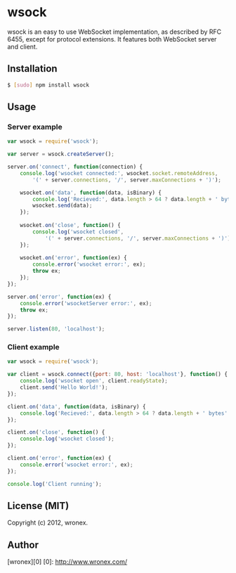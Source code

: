 # wsock
wsock is an easy to use WebSocket implementation, as described by RFC 6455,
except for protocol extensions. It features both WebSocket server and client. 

## Installation
```bash
$ [sudo] npm install wsock
```

## Usage
### Server example
```javascript
var wsock = require('wsock');

var server = wsock.createServer();

server.on('connect', function(connection) {
	console.log('wsocket connected:', wsocket.socket.remoteAddress, 
		'(' + server.connections, '/', server.maxConnections + ')');

	wsocket.on('data', function(data, isBinary) {
		console.log('Recieved:', data.length > 64 ? data.length + ' bytes' : data);
		wsocket.send(data);
	});
	
	wsocket.on('close', function() {
		console.log('wsocket closed', 
			'(' + server.connections, '/', server.maxConnections + ')');
	});
	
	wsocket.on('error', function(ex) {
		console.error('wsocket error:', ex);
		throw ex;
	});
});

server.on('error', function(ex) {
	console.error('wsocketServer error:', ex);
	throw ex;
});

server.listen(80, 'localhost');
```

### Client example
```javascript
var wsock = require('wsock');

var client = wsock.connect({port: 80, host: 'localhost'}, function() {
	console.log('wsocket open', client.readyState);
	client.send('Hello World!');
});

client.on('data', function(data, isBinary) {
	console.log('Recieved:', data.length > 64 ? data.length + ' bytes' : data);
});

client.on('close', function() {
	console.log('wsocket closed');
});

client.on('error', function(ex) {
	console.error('wsocket error:', ex);
});

console.log('Client running');
```

## License (MIT)
Copyright (c) 2012, wronex.

## Author
[wronex][0]
[0]: http://www.wronex.com/
